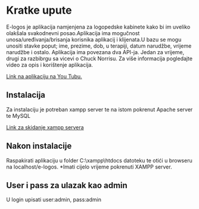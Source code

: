 # Kratke upute

E-logos je aplikacija namjenjena za logopedske kabinete kako bi im uveliko olakšala svakodnevni posao.Aplikacija ima mogučnost unosa/uređivanja/brisanja korisnika aplikacij i klijenata.U bazu se mogu unositi stavke poput; ime, prezime, dob, u terapiji, datum narudžbe, vrijeme narudžbe i ostalo. Aplikacija ima povezana dva API-ja. Jedan za vrijeme, drugi za razbibrgu sa vicevi o Chuck Norrisu. Za više informacija pogledajte video za opis i korištenje aplikacija.

[Link na aplikaciju na You Tubu.](https://www.youtube.com/watch?v=DM7H6DWrjEQ) 

## Instalacija

Za instalaciju je potreban xampp server te na istom pokrenut Apache server te MySQL


[Link za skidanje xampp servera](https://www.apachefriends.org/index.html)


## Nakon instalacije 


Raspakirati aplikaciju u folder C:\xampp\htdocs datoteku te otići u browseru na localhost/e-logos.
*Imati cijelo vrijeme pokrenuti XAMPP server.


## User i pass za ulazak kao admin
U login upisati user:admin, pass:admin 
